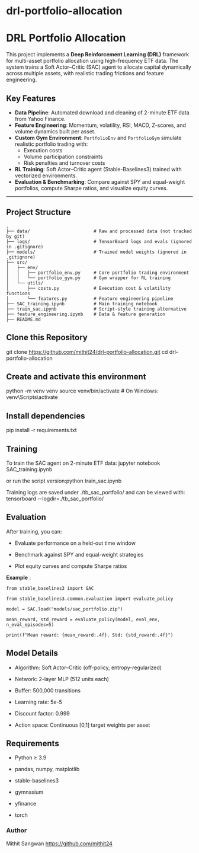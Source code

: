 # drl-portfolio-allocation

# DRL Portfolio Allocation

This project implements a **Deep Reinforcement Learning (DRL)** framework for multi-asset portfolio allocation using high-frequency ETF data. The system trains a Soft Actor–Critic (SAC) agent to allocate capital dynamically across multiple assets, with realistic trading frictions and feature engineering.

##  Key Features
- **Data Pipeline**: Automated download and cleaning of 2-minute ETF data from Yahoo Finance.  
- **Feature Engineering**: Momentum, volatility, RSI, MACD, Z-scores, and volume dynamics built per asset.  
- **Custom Gym Environment**: `PortfolioEnv` and `PortfolioGym` simulate realistic portfolio trading with:
  - Execution costs
  - Volume participation constraints
  - Risk penalties and turnover costs
- **RL Training**: Soft Actor–Critic agent (Stable-Baselines3) trained with vectorized environments.  
- **Evaluation & Benchmarking**: Compare against SPY and equal-weight portfolios, compute Sharpe ratios, and visualize equity curves.

---

##  Project Structure

```plaintext
.
├── data/                        # Raw and processed data (not tracked by git)
├── logs/                        # TensorBoard logs and evals (ignored in .gitignore)
├── models/                      # Trained model weights (ignored in .gitignore)
├── src/
│   ├── env/
│   │   ├── portfolio_env.py     # Core portfolio trading environment
│   │   └── portfolio_gym.py     # Gym wrapper for RL training
│   └── utils/
│       ├── costs.py             # Execution cost & volatility functions
│       └── features.py          # Feature engineering pipeline
├── SAC_training.ipynb           # Main training notebook
├── train_sac.ipynb              # Script-style training alternative
├── feature_engineering.ipynb    # Data & feature generation
├── README.md

```
## Clone this Repository

git clone https://github.com/mithit24/drl-portfolio-allocation.git
cd drl-portfolio-allocation

## Create and activate this environment

python -m venv venv
source venv/bin/activate   # On Windows: venv\Scripts\activate

## Install dependencies 

pip install -r requirements.txt

## Training 

To train the SAC agent on 2-minute ETF data:  jupyter notebook SAC_training.ipynb

or run the script version:python train_sac.ipynb

Training logs are saved under ./tb_sac_portfolio/ and can be viewed with:  tensorboard --logdir=./tb_sac_portfolio/

## Evaluation

After training, you can:

- Evaluate performance on a held-out time window 

- Benchmark against SPY and equal-weight strategies

- Plot equity curves and compute Sharpe ratios


**Example** : 

```plaintext
from stable_baselines3 import SAC

from stable_baselines3.common.evaluation import evaluate_policy

model = SAC.load("models/sac_portfolio.zip")

mean_reward, std_reward = evaluate_policy(model, eval_env, n_eval_episodes=5)

print(f"Mean reward: {mean_reward:.4f}, Std: {std_reward:.4f}")

```
## Model Details

- Algorithm: Soft Actor–Critic (off-policy, entropy-regularized)

- Network: 2-layer MLP (512 units each)

- Buffer: 500,000 transitions

- Learning rate: 5e-5

- Discount factor: 0.999

- Action space: Continuous [0,1] target weights per asset

## Requirements

- Python ≥ 3.9

- pandas, numpy, matplotlib

- stable-baselines3

- gymnasium

- yfinance

- torch

### Author 
Mithit Sangwan
https://github.com/mithit24
